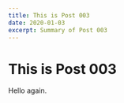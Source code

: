 ```yaml
---
title: This is Post 003
date: 2020-01-03
excerpt: Summary of Post 003
---
```


# This is Post 003

Hello again.
